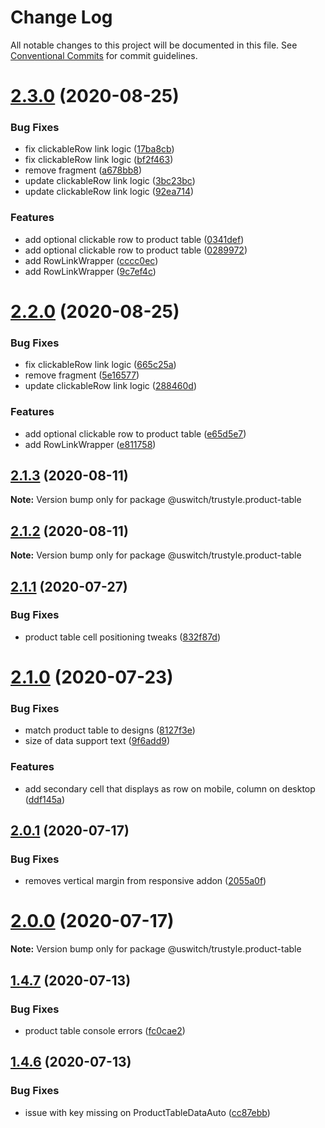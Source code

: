 # Change Log

All notable changes to this project will be documented in this file.
See [Conventional Commits](https://conventionalcommits.org) for commit guidelines.

# [2.3.0](https://github.com/uswitch/trustyle/compare/@uswitch/trustyle.product-table@2.1.3...@uswitch/trustyle.product-table@2.3.0) (2020-08-25)


### Bug Fixes

* fix clickableRow link logic ([17ba8cb](https://github.com/uswitch/trustyle/commit/17ba8cb))
* fix clickableRow link logic ([bf2f463](https://github.com/uswitch/trustyle/commit/bf2f463))
* remove fragment ([a678bb8](https://github.com/uswitch/trustyle/commit/a678bb8))
* update clickableRow link logic ([3bc23bc](https://github.com/uswitch/trustyle/commit/3bc23bc))
* update clickableRow link logic ([92ea714](https://github.com/uswitch/trustyle/commit/92ea714))


### Features

* add optional clickable row to product table ([0341def](https://github.com/uswitch/trustyle/commit/0341def))
* add optional clickable row to product table ([0289972](https://github.com/uswitch/trustyle/commit/0289972))
* add RowLinkWrapper ([cccc0ec](https://github.com/uswitch/trustyle/commit/cccc0ec))
* add RowLinkWrapper ([9c7ef4c](https://github.com/uswitch/trustyle/commit/9c7ef4c))





# [2.2.0](https://github.com/uswitch/trustyle/compare/@uswitch/trustyle.product-table@2.1.3...@uswitch/trustyle.product-table@2.2.0) (2020-08-25)


### Bug Fixes

* fix clickableRow link logic ([665c25a](https://github.com/uswitch/trustyle/commit/665c25a))
* remove fragment ([5e16577](https://github.com/uswitch/trustyle/commit/5e16577))
* update clickableRow link logic ([288460d](https://github.com/uswitch/trustyle/commit/288460d))


### Features

* add optional clickable row to product table ([e65d5e7](https://github.com/uswitch/trustyle/commit/e65d5e7))
* add RowLinkWrapper ([e811758](https://github.com/uswitch/trustyle/commit/e811758))





## [2.1.3](https://github.com/uswitch/trustyle/compare/@uswitch/trustyle.product-table@2.1.2...@uswitch/trustyle.product-table@2.1.3) (2020-08-11)

**Note:** Version bump only for package @uswitch/trustyle.product-table





## [2.1.2](https://github.com/uswitch/trustyle/compare/@uswitch/trustyle.product-table@2.1.1...@uswitch/trustyle.product-table@2.1.2) (2020-08-11)

**Note:** Version bump only for package @uswitch/trustyle.product-table





## [2.1.1](https://github.com/uswitch/trustyle/compare/@uswitch/trustyle.product-table@2.1.0...@uswitch/trustyle.product-table@2.1.1) (2020-07-27)


### Bug Fixes

* product table cell positioning tweaks ([832f87d](https://github.com/uswitch/trustyle/commit/832f87d))





# [2.1.0](https://github.com/uswitch/trustyle/compare/@uswitch/trustyle.product-table@2.0.1...@uswitch/trustyle.product-table@2.1.0) (2020-07-23)


### Bug Fixes

* match product table to designs ([8127f3e](https://github.com/uswitch/trustyle/commit/8127f3e))
* size of data support text ([9f6add9](https://github.com/uswitch/trustyle/commit/9f6add9))


### Features

* add secondary cell that displays as row on mobile, column on desktop ([ddf145a](https://github.com/uswitch/trustyle/commit/ddf145a))





## [2.0.1](https://github.com/uswitch/trustyle/compare/@uswitch/trustyle.product-table@2.0.0...@uswitch/trustyle.product-table@2.0.1) (2020-07-17)


### Bug Fixes

* removes vertical margin from responsive addon ([2055a0f](https://github.com/uswitch/trustyle/commit/2055a0f))





# [2.0.0](https://github.com/uswitch/trustyle/compare/@uswitch/trustyle.product-table@1.4.7...@uswitch/trustyle.product-table@2.0.0) (2020-07-17)

**Note:** Version bump only for package @uswitch/trustyle.product-table





## [1.4.7](https://github.com/uswitch/trustyle/compare/@uswitch/trustyle.product-table@1.4.6...@uswitch/trustyle.product-table@1.4.7) (2020-07-13)


### Bug Fixes

* product table console errors ([fc0cae2](https://github.com/uswitch/trustyle/commit/fc0cae2))





## [1.4.6](https://github.com/uswitch/trustyle/compare/@uswitch/trustyle.product-table@1.4.5...@uswitch/trustyle.product-table@1.4.6) (2020-07-13)


### Bug Fixes

* issue with key missing on ProductTableDataAuto ([cc87ebb](https://github.com/uswitch/trustyle/commit/cc87ebb))
